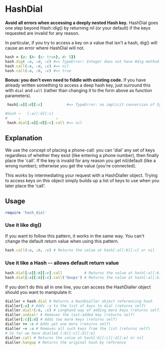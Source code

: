 # HashDial

**Avoid all errors when accessing a deeply nested Hash key.** HashDial goes one step beyond Hash::dig() by returning nil (or your default) if the keys requested are invalid for any reason.

In particular, if you try to access a key on a value that isn't a hash, dig() will cause an error where HashDial will not.

```ruby
hash = {a: {b: {c: true}, d: 5}}
hash.dig( :a, :d, :c) #=> TypeError: Integer does not have #dig method
hash.call(:a, :d, :c) #=> nil
hash.call(:a, :b, :c) #=> true
```

**Bonus: you don't even need to fiddle with existing code.** If you have already written something to access a deep hash key, just surround this with `dial` and `call` (rather than changing it to the form above as function parameters).

```ruby
 hash[:a][:d][:c]           #=> TypeError: no implicit conversion of Symbol into Integer

#hash →   [:a][:d][:c]
#     ↓                ↓
 hash.dial[:a][:d][:c].call #=> nil
```

## Explanation

We use the concept of placing a phone-call: you can 'dial' any set of keys regardless of whether they exist (like entering a phone number), then finally place the 'call'. If the key is invalid for any reason you get nil/default (like a wrong number); otherwise you get the value (you're connected).

This works by intermediating your request with a HashDialler object. Trying to access keys on this object simply builds up a list of keys to use when you later place the 'call'.

## Usage

```ruby
require 'hash_dial'
```

### Use it like dig()

If you want to follow this pattern, it works in the same way. You can't change the default return value when using this pattern.

```ruby
hash.call(:a, :b, :c) # Returns the value at hash[:a][:b][:c] or nil
```

### Use it like a Hash -- allows default return value

```ruby
hash.dial[:a][:b][:c].call          # Returns the value at hash[:a][:b][:c] or nil
hash.dial[:a][:b][:c].call('Ooops') # Returns the value at hash[:a][:b][:c] or 'Ooops'
```

If you don't do this all in one line, you can access the HashDialler object should you want to manipulate it:

```ruby
dialler = hash.dial # Returns a HashDialler object referencing hash
dialler[:a] # Adds :a to the list of keys to dial (returns self)
dialler.dial!(:b, :c) # Longhand way of adding more keys (returns self)
dialler.undial! # Removes the last-added key (returns self)
dialler[:c][:d] # Adds two more keys (returns self)
dialler += :e # Adds yet one more (returns self)
dialler -= :a # Removes all such keys from the list (returns self)
# So far we have dialled [:b][:c][:d][:e]
dialler.call # Returns the value at hash[:b][:c][:d][:e] or nil
dialler.hangup # Returns the original hash by reference
```
